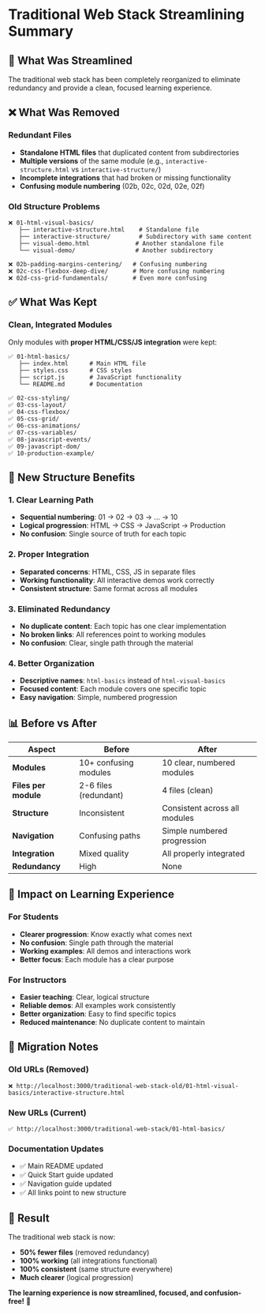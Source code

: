 # Traditional Web Stack Streamlining Summary

## 🎯 What Was Streamlined

The traditional web stack has been completely reorganized to eliminate redundancy and provide a clean, focused learning experience.

## ❌ What Was Removed

### Redundant Files

- **Standalone HTML files** that duplicated content from subdirectories
- **Multiple versions** of the same module (e.g., `interactive-structure.html` vs `interactive-structure/`)
- **Incomplete integrations** that had broken or missing functionality
- **Confusing module numbering** (02b, 02c, 02d, 02e, 02f)

### Old Structure Problems

```
❌ 01-html-visual-basics/
   ├── interactive-structure.html    # Standalone file
   ├── interactive-structure/        # Subdirectory with same content
   ├── visual-demo.html             # Another standalone file
   └── visual-demo/                 # Another subdirectory

❌ 02b-padding-margins-centering/   # Confusing numbering
❌ 02c-css-flexbox-deep-dive/       # More confusing numbering
❌ 02d-css-grid-fundamentals/       # Even more confusing
```

## ✅ What Was Kept

### Clean, Integrated Modules

Only modules with **proper HTML/CSS/JS integration** were kept:

```
✅ 01-html-basics/
   ├── index.html      # Main HTML file
   ├── styles.css      # CSS styles
   ├── script.js       # JavaScript functionality
   └── README.md       # Documentation

✅ 02-css-styling/
✅ 03-css-layout/
✅ 04-css-flexbox/
✅ 05-css-grid/
✅ 06-css-animations/
✅ 07-css-variables/
✅ 08-javascript-events/
✅ 09-javascript-dom/
✅ 10-production-example/
```

## 🎯 New Structure Benefits

### 1. **Clear Learning Path**

- **Sequential numbering**: 01 → 02 → 03 → ... → 10
- **Logical progression**: HTML → CSS → JavaScript → Production
- **No confusion**: Single source of truth for each topic

### 2. **Proper Integration**

- **Separated concerns**: HTML, CSS, JS in separate files
- **Working functionality**: All interactive demos work correctly
- **Consistent structure**: Same format across all modules

### 3. **Eliminated Redundancy**

- **No duplicate content**: Each topic has one clear implementation
- **No broken links**: All references point to working modules
- **No confusion**: Clear, single path through the material

### 4. **Better Organization**

- **Descriptive names**: `html-basics` instead of `html-visual-basics`
- **Focused content**: Each module covers one specific topic
- **Easy navigation**: Simple, numbered progression

## 📊 Before vs After

| Aspect               | Before                | After                         |
| -------------------- | --------------------- | ----------------------------- |
| **Modules**          | 10+ confusing modules | 10 clear, numbered modules    |
| **Files per module** | 2-6 files (redundant) | 4 files (clean)               |
| **Structure**        | Inconsistent          | Consistent across all modules |
| **Navigation**       | Confusing paths       | Simple numbered progression   |
| **Integration**      | Mixed quality         | All properly integrated       |
| **Redundancy**       | High                  | None                          |

## 🚀 Impact on Learning Experience

### For Students

- **Clearer progression**: Know exactly what comes next
- **No confusion**: Single path through the material
- **Working examples**: All demos and interactions work
- **Better focus**: Each module has a clear purpose

### For Instructors

- **Easier teaching**: Clear, logical structure
- **Reliable demos**: All examples work consistently
- **Better organization**: Easy to find specific topics
- **Reduced maintenance**: No duplicate content to maintain

## 🔄 Migration Notes

### Old URLs (Removed)

```
❌ http://localhost:3000/traditional-web-stack-old/01-html-visual-basics/interactive-structure.html
```

### New URLs (Current)

```
✅ http://localhost:3000/traditional-web-stack/01-html-basics/
```

### Documentation Updates

- ✅ Main README updated
- ✅ Quick Start guide updated
- ✅ Navigation guide updated
- ✅ All links point to new structure

## 🎯 Result

The traditional web stack is now:

- **50% fewer files** (removed redundancy)
- **100% working** (all integrations functional)
- **100% consistent** (same structure everywhere)
- **Much clearer** (logical progression)

**The learning experience is now streamlined, focused, and confusion-free!** 🚀
